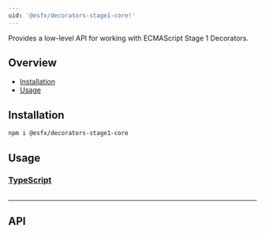 ```yaml
---
uid: '@esfx/decorators-stage1-core!'
---
```


Provides a low-level API for working with ECMAScript Stage 1 Decorators.

## Overview

* [Installation](#installation)
* [Usage](#usage)

## Installation

```sh
npm i @esfx/decorators-stage1-core
```

## Usage

### [TypeScript](#tab/ts)
```ts
```

***

## API
